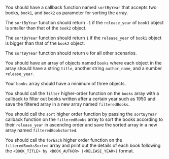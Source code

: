 You should have a callback function named `sortByYear` that accepts two books, `book1`, and `book2` as parameter for sorting the array.

The `sortByYear` function should return `-1` if the `release_year` of `book1` object is smaller than that of the `book2` object.

The `sortByYear` function should return `1` if the `release_year` of `book1` object is bigger than that of the `book2` object.

The `sortByYear` function should return `0` for all other scenarios.

You should have an array of objects named `books` where each object in the array should have a string `title`, another string `author_name`, and a number `release_year`. 

Your `books` array should have a minimum of three objects.

You should call the `filter` higher-order function on the `books` array with a callback to filter out books written after a certain year such as 1950 and save the filtered array in a new array named `filteredBooks`.

You should call the `sort` higher order function by passing the `sortByYear` callback function on the `filteredBooks` array to sort the books according to their `release_year` in ascending order and save the sorted array in a new array named `filteredBooksSorted`.

You should call the `forEach` higher order function on the `filteredBooksSorted` array and print out the details of each book following the `<BOOK_TITLE> by <BOOK_AUTHOR> (<RELEASE_YEAR>)` format.
